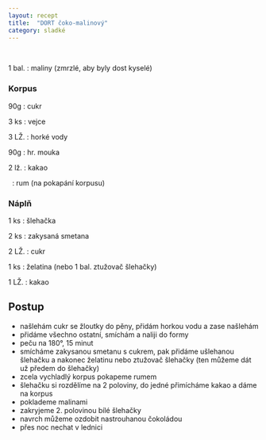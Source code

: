 ```yaml
---
layout: recept
title:  "DORT čoko-malinový"
category: sladké
---
```


<br>

<div class="ingredience" markdown="1">

1 bal.
:  maliny (zmrzlé, aby byly dost kyselé)

### Korpus

90g
: cukr

3 ks
: vejce

3 LŽ.
: horké vody

90g
: hr. mouka

2 lž.
: kakao

&nbsp;
: rum (na pokapání korpusu)

### Náplň

1 ks
: šlehačka

2 ks
: zakysaná smetana

2 LŽ.
: cukr

1 ks
: želatina (nebo 1 bal. ztužovač šlehačky)

1 LŽ.
: kakao

</div>

## Postup

<div class="postup" markdown="1">  

- našlehám cukr se žloutky do pěny, přidám horkou vodu a zase našlehám
- přidáme všechno ostatní, smíchám a naliji do formy
- peču na 180°, 15 minut
- smícháme zakysanou smetanu s cukrem, pak přidáme ušlehanou šlehačku a nakonec želatinu nebo ztužovač šlehačky (ten můžeme dát už předem do šlehačky)
- zcela vychladlý korpus pokapeme rumem
- šlehačku si rozdělíme na 2 poloviny, do jedné přimícháme kakao a dáme na korpus
- poklademe malinami
- zakryjeme 2. polovinou bílé šlehačky
- navrch můžeme ozdobit nastrouhanou čokoládou 
- přes noc nechat v lednici
     
</div>
